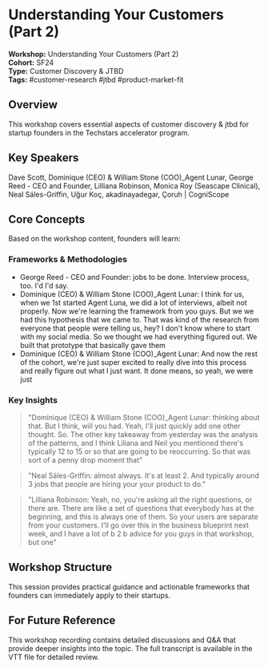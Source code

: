 # Understanding Your Customers (Part 2)

**Workshop:** Understanding Your Customers (Part 2)  
**Cohort:** SF24  
**Type:** Customer Discovery & JTBD  
**Tags:** #customer-research #jtbd #product-market-fit

## Overview

This workshop covers essential aspects of customer discovery & jtbd for startup founders in the Techstars accelerator program.

## Key Speakers

Dave Scott, Dominique (CEO) & William Stone (COO)_Agent Lunar, George Reed - CEO and Founder, Lilliana Robinson, Monica Roy (Seascape Clinical), Neal Sáles-Griffin, Uğur Koç, akadinayadegar, Çoruh | CogniScope

## Core Concepts

Based on the workshop content, founders will learn:


### Frameworks & Methodologies

- George Reed - CEO and Founder: jobs to be done. Interview process, too. I'd I'd say.
- Dominique (CEO) & William Stone (COO)_Agent Lunar: I think for us, when we 1st started Agent Luna, we did a lot of interviews, albeit not properly. Now we're learning the framework from you guys. But we we had this hypothesis that we came to. That was kind of the research from everyone that people were telling us, hey? I don't know where to start with my social media. So we thought we had everything figured out. We built that prototype that basically gave them
- Dominique (CEO) & William Stone (COO)_Agent Lunar: And now the rest of the cohort, we're just super excited to really dive into this process and really figure out what I just want. It done means, so yeah, we were just

### Key Insights

> "Dominique (CEO) & William Stone (COO)_Agent Lunar: thinking about that. But I think, will you had. Yeah, I'll just quickly add one other thought. So. The other key takeaway from yesterday was the analysis of the patterns, and I think Liliana and Neil you mentioned there's typically 12 to 15 or so that are going to be reoccurring. So that was sort of a penny drop moment that"

> "Neal Sáles-Griffin: almost always. It's at least 2. And typically around 3 jobs that people are hiring your your product to do."

> "Lilliana Robinson: Yeah, no, you're asking all the right questions, or there are. There are like a set of questions that everybody has at the beginning, and this is always one of them. So your users are separate from your customers. I'll go over this in the business blueprint next week, and I have a lot of b 2 b advice for you guys in that workshop, but one"


## Workshop Structure

This session provides practical guidance and actionable frameworks that founders can immediately apply to their startups.

## For Future Reference

This workshop recording contains detailed discussions and Q&A that provide deeper insights into the topic. The full transcript is available in the VTT file for detailed review.
